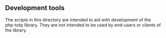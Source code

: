 ## Development tools

The scripts in this directory are intended to aid with development of the php-totp library. They are not intended to be
used by end-users or clients of the library.
